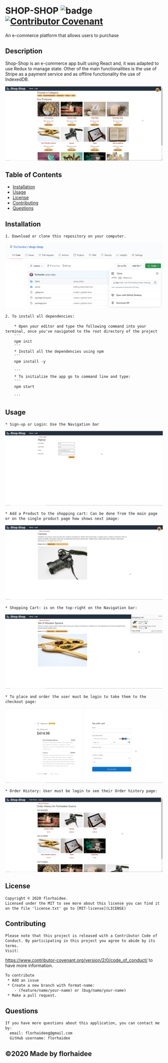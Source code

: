 # SHOP-SHOP ![badge](https://img.shields.io/badge/license-MIT-blue) [![Contributor Covenant](https://img.shields.io/badge/Contributor%20Covenant-v2.0%20adopted-ff69b4.svg)](code_of_conduct.md)
  An e-commerce platform that allows users to purchase

  ## Description 

  Shop-Shop is an e-commerce app built using React and, it was adapted to use Redux to manage state. Other of the main functionalities is the use of Stripe as a payment service and as offline functionality the use of IndexedDB.

  ![main-page](./client/public/images/readme/main-page.png)

  ## Table of Contents 
  * [Installation](#installation)
  * [Usage](#usage)
  * [License](#license)
  * [Contributing](#contributing)
  * [Questions](#questions)
  

  ## Installation

    1. Download or clone this repository on your computer.

   ![how download or clone repository](./client/public/images/readme/download-or-clone.png)

    2. To install all dependencies:

        * Open your editor and type the following command into your terminal, once you've navigated to the root directory of the project
        ```
        npm init 
        ```
        * Install all the dependencies using npm
        ```
        npm install -y

        ```
        * To initialize the app go to command line and type:
        ```
        npm start

        ```

  ## Usage

    * Sign-up or Login: Use the Navigation bar 

![signup](./client/public/images/readme/signup.png)

    * Add a Product to the shopping cart: Can be done from the main page or on the single product page how shows next image:

![single-page](./client/public/images/readme/single-page.png)

    * Shopping Cart: is on the top-right on the Navigation bar:

![shopping-cart](./client/public/images/readme/shopping-cart.png)

    * To place and order the user must be login to take them to the checkout page:

![checkout-page](./client/public/images/readme/checkout-page.png)

    * Order History: User must be login to see their Order history page:

![order-history](./client/public/images/readme/order-history.png)


  ## License

    Copyright © 2020 florhaidee. 
    Licensed under the MIT to see more about this license you can find it on the file 'license.txt' go to [MIT-license](LICENSE)


  ## Contributing 

    Please note that this project is released with a Contributor Code of Conduct. By participating in this project you agree to abide by its terms.
    Visit:
https://www.contributor-covenant.org/version/2/0/code_of_conduct/ to have more information.

    To contribute 
     * Add an issue
     * Create a new branch with format-name: 
        - (feature/name/your-name) or (bug/name/your-name) 
     * Make a pull request.


  ## Questions

    If you have more questions about this application, you can contact me by:
      email: florhaideeg@gmail.com
      GitHub username: florhaidee


  ## ©️2020  Made  by florhaidee
